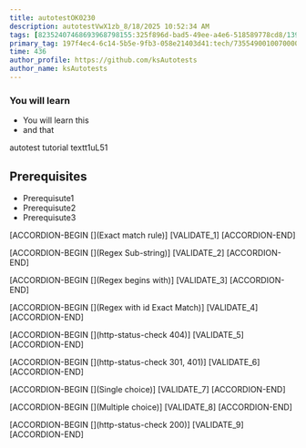 ```yaml
---
title: autotestOK0230
description: autotestVwX1zb_8/18/2025 10:52:34 AM
tags: [82352407468693968798155:325f896d-bad5-49ee-a4e6-518589778cd8/139269250608756787992873,197f4ec4-6c14-5b5e-9fb3-058e21403d41:tech/73554900100700000996,c1a376dd-ebd0-4787-804e-a23fef23ba06:4625ac99-30b5-4df6-a6c5-f840dd406e80/1bf8f1d5-d54a-41e0-b203-d94deae18a3c]
primary_tag: 197f4ec4-6c14-5b5e-9fb3-058e21403d41:tech/73554900100700000996/67838200100800006287
time: 436
author_profile: https://github.com/ksAutotests
author_name: ksAutotests
---
```

### You will learn
- You will learn this
- and that

autotest tutorial textt1uL51

## Prerequisites
- Prerequisute1
- Prerequisute2
- Prerequisute3

[ACCORDION-BEGIN [](Exact match rule)]
[VALIDATE_1]
[ACCORDION-END]

[ACCORDION-BEGIN [](Regex Sub-string)]
[VALIDATE_2]
[ACCORDION-END]

[ACCORDION-BEGIN [](Regex begins with)]
[VALIDATE_3]
[ACCORDION-END]

[ACCORDION-BEGIN [](Regex with id Exact Match)]
[VALIDATE_4]
[ACCORDION-END]

[ACCORDION-BEGIN [](http-status-check 404)]
[VALIDATE_5]
[ACCORDION-END]

[ACCORDION-BEGIN [](http-status-check 301, 401)]
[VALIDATE_6]
[ACCORDION-END]

[ACCORDION-BEGIN [](Single choice)]
[VALIDATE_7]
[ACCORDION-END]

[ACCORDION-BEGIN [](Multiple choice)]
[VALIDATE_8]
[ACCORDION-END]

[ACCORDION-BEGIN [](http-status-check 200)]
[VALIDATE_9]
[ACCORDION-END]

